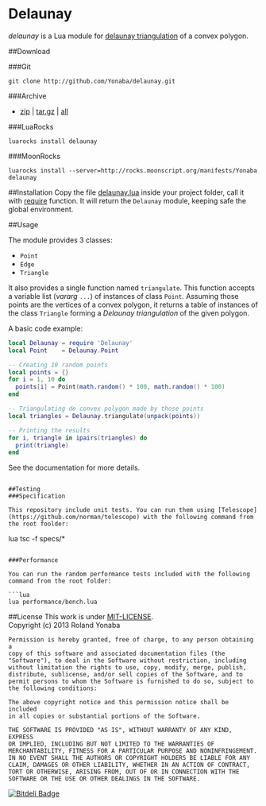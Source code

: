 Delaunay
=====

*delaunay* is a Lua module for [delaunay triangulation](http://en.wikipedia.org/wiki/Delaunay_triangulation) of a convex polygon.

##Download

###Git

````
git clone http://github.com/Yonaba/delaunay.git
````

###Archive

* [zip](https://github.com/Yonaba/delaunay/archive/delaunay-0.1.zip) | [tar.gz](https://github.com/Yonaba/delaunay/archive/delaunay-0.1.tar.gz) | [all](http://github.com/Yonaba/delaunay/tags)

###LuaRocks

````
luarocks install delaunay
````

###MoonRocks

````
luarocks install --server=http://rocks.moonscript.org/manifests/Yonaba delaunay
````

##Installation
Copy the file [delaunay.lua](delaunay.lua) inside your project folder,
call it with [require](http://pgl.yoyo.org/luai/i/require) function. It will return the `Delaunay` module, keeping safe the global environment.<br/>

##Usage

The module provides 3 classes: <br/> 
* `Point`
* `Edge`
* `Triangle`

It also provides a single function named `triangulate`. This function accepts
a variable list (*vararg* `...`) of instances of class `Point`. Assuming those 
points are the vertices of a convex polygon, it returns a table of instances of the class `Triangle` forming a *Delaunay triangulation* of the given polygon.

A basic code example:
```lua
local Delaunay = require 'Delaunay'
local Point    = Delaunay.Point

-- Creating 10 random points
local points = {}
for i = 1, 10 do
  points[i] = Point(math.random() * 100, math.random() * 100)
end

-- Triangulating de convex polygon made by those points
local triangles = Delaunay.triangulate(unpack(points))

-- Printing the results
for i, triangle in ipairs(triangles) do
  print(triangle)
end
````

See the documentation for more details.
```

##Testing
###Specification

This repository include unit tests. You can run them using [Telescope](https://github.com/norman/telescope) with the following command from the root foolder:

```
lua tsc -f specs/*
```

###Performance

You can run the random performance tests included with the following command from the root folder:

```lua
lua performance/bench.lua
````

##License
This work is under [MIT-LICENSE](http://www.opensource.org/licenses/mit-license.php).<br/>
Copyright (c) 2013 Roland Yonaba

    Permission is hereby granted, free of charge, to any person obtaining a
    copy of this software and associated documentation files (the
    "Software"), to deal in the Software without restriction, including
    without limitation the rights to use, copy, modify, merge, publish,
    distribute, sublicense, and/or sell copies of the Software, and to
    permit persons to whom the Software is furnished to do so, subject to
    the following conditions:

    The above copyright notice and this permission notice shall be included
    in all copies or substantial portions of the Software.

    THE SOFTWARE IS PROVIDED "AS IS", WITHOUT WARRANTY OF ANY KIND, EXPRESS
    OR IMPLIED, INCLUDING BUT NOT LIMITED TO THE WARRANTIES OF
    MERCHANTABILITY, FITNESS FOR A PARTICULAR PURPOSE AND NONINFRINGEMENT.
    IN NO EVENT SHALL THE AUTHORS OR COPYRIGHT HOLDERS BE LIABLE FOR ANY
    CLAIM, DAMAGES OR OTHER LIABILITY, WHETHER IN AN ACTION OF CONTRACT,
    TORT OR OTHERWISE, ARISING FROM, OUT OF OR IN CONNECTION WITH THE
    SOFTWARE OR THE USE OR OTHER DEALINGS IN THE SOFTWARE.

[![Bitdeli Badge](https://d2weczhvl823v0.cloudfront.net/Yonaba/delaunay/trend.png)](https://bitdeli.com/free "Bitdeli Badge")    